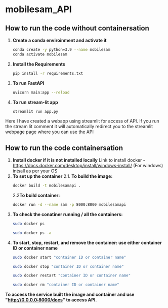 # mobilesam_API

## How to run the code without containersation

1. **Create a conda enviroinment and activate it**
  
    ```bash
    conda create -y python=3.9 --name mobilesam 
    conda activate mobilesam
    ```

2. **Install the Requirements**

    ```bash
    pip install -r requirements.txt
    ```

3. **To run FastAPI**

    ```bash
    uvicorn main:app --reload 
    ```

4. **To run stream-lit app**

    ```bash
    streamlit run app.py
    ```
Here I have created a webapp using streamlit for access of API.
If you run the stream lit comment it will automatically redirect you to the streamlit webpage page where you can use the API

## How to run the code containersation

1. **Install docker if it is not installed locally**
   Link to install docker - https://docs.docker.com/desktop/install/windows-install/ (For windows) intsall as per your OS
2. **To set up the container**
   2.1. **To build the image:**
    ```bash
    docker build -t mobilesamapi .
    ```
   2.2**To build container:**
    ```bash
    docker run -d --name sam -p 8000:8000 mobilesamapi
    ```
3. **To check the conatiner running / all the containers:**
    ```bash
    sudo docker ps
    ```
    ```bash
    sudo docker ps -a
    ```
 4. **To start, stop, restart, and remove the container: use either container ID or container name**
    ```bash
    sudo docker start "container ID or container name"
    ```				
    ```bash
    sudo docker stop "container ID or container name"
    ```
    ```bash
    sudo docker restart "container ID or container name"
    ```
    ```bash
    sudo docker rm "container ID or container name"
    ```
  **To access the service built the image and container and use  "http://0.0.0.0:8000/docs" to access API.**
    
   
   


      
